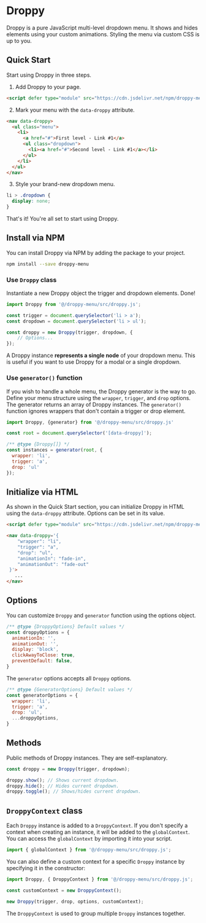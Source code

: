 # Droppy

Droppy is a pure JavaScript multi-level dropdown menu. It shows and hides elements using your custom animations. Styling the menu via custom CSS is up to you.

## Quick Start

Start using Droppy in three steps.

1. Add Droppy to your page.
  ```html
  <script defer type="module" src="https://cdn.jsdelivr.net/npm/droppy-menu@v2.x.x/src/droppy.js"></script>
  ```

2. Mark your menu with the `data-droppy` attribute.
  ```html
  <nav data-droppy>
    <ul class="menu">
      <li>
        <a href="#">First level - Link #1</a>
        <ul class="dropdown">
          <li><a href="#">Second level - Link #1</a></li>
        </ul>
      </li>
    </ul>
  </nav>
  ```

3. Style your brand-new dropdown menu.
  ```css
  li > .dropdown {
    display: none;
  }
  ```

That's it! You're all set to start using Droppy.

## Install via NPM

You can install Droppy via NPM by adding the package to your project.

```sh
npm install --save droppy-menu
```

### Use `Droppy` class

Instantiate a new Droppy object the trigger and dropdown elements. Done!

```js
import Droppy from '@/droppy-menu/src/droppy.js';

const trigger = document.querySelector('li > a');
const dropdown = document.querySelector('li > ul');

const droppy = new Droppy(trigger, dropdown, {
    // Options...
});
```

A Droppy instance **represents a single node** of your dropdown menu. This is useful if you want to use Droppy for a modal or a single dropdown.

### Use `generator()` function

If you wish to handle a whole menu, the Droppy generator is the way to go. Define your menu structure using the `wrapper`, `trigger`, and `drop` options.
The generator returns an array of Droppy instances. The `generator()` function ignores wrappers that don't contain a trigger or drop element.

```js
import Droppy, {generator} from '@/droppy-menu/src/droppy.js'

const root = document.querySelector('[data-droppy]');

/** @type {Droppy[]} */
const instances = generator(root, { 
  wrapper: 'li', 
  trigger: 'a', 
  drop: 'ul' 
});
```

## Initialize via HTML

As shown in the Quick Start section, you can initialize Droppy in HTML using the `data-droppy` attribute. Options can be set in its value.

```html
<script defer type="module" src="https://cdn.jsdelivr.net/npm/droppy-menu@v2.x.x/src/droppy.js"></script>

<nav data-droppy='{
    "wrapper": "li", 
    "trigger": "a", 
    "drop": "ul", 
    "animationIn": "fade-in", 
    "animationOut": "fade-out"
 }'>
   ...
</nav>
```

## Options

You can customize `Droppy` and `generator` function using the options object.

```js
/** @type {DroppyOptions} Default values */
const droppyOptions = {
  animationIn: '',
  animationOut: '',
  display: 'block',
  clickAwayToClose: true,
  preventDefault: false,
}
```

The `generator` options accepts all `Droppy` options.

```js
/** @type {GeneratorOptions} Default values */
const generatorOptions = {
  wrapper: 'li',
  trigger: 'a',
  drop: 'ul',
  ...droppyOptions,
}
```

## Methods

Public methods of Droppy instances. They are self-explanatory.

```js
const droppy = new Droppy(trigger, dropdown);

droppy.show(); // Shows current dropdown.
droppy.hide(); // Hides current dropdown.
droppy.toggle(); // Shows/hides current dropdown.
```

## `DroppyContext` class

Each `Droppy` instance is added to a `DroppyContext`. If you don't specify a context when creating an instance, it will be added to the `globalContext`. You can access the `globalContext` by importing it into your script.

```js
import { globalContext } from '@/droppy-menu/src/droppy.js';
```

You can also define a custom context for a specific `Droppy` instance by specifying it in the constructor:

```js
import Droppy, { DroppyContext } from '@/droppy-menu/src/droppy.js';

const customContext = new DroppyContext();

new Droppy(trigger, drop, options, customContext);
```

The `DroppyContext` is used to group multiple `Droppy` instances together.